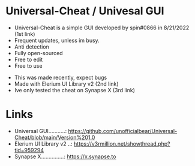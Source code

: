 # Universal-Cheat / Univesal GUI
* Universal-Cheat is a simple GUI developed by spin#0866 in 8/21/2022 (1st link)
* Frequent updates, unless im busy.
* Anti detection
* Fully open-sourced
* Free to edit
* Free to use

- This was made recently, expect bugs
- Made with Elerium UI Library v2 (2nd link)
- Ive only tested the cheat on Synapse X (3rd link)

# Links
* Universal GUI...........: https://github.com/unofficialbear/Universal-Cheat/blob/main/Version%201.0
* Elerium UI Library v2 ..: https://v3rmillion.net/showthread.php?tid=959294
* Synapse X...............: https://x.synapse.to
